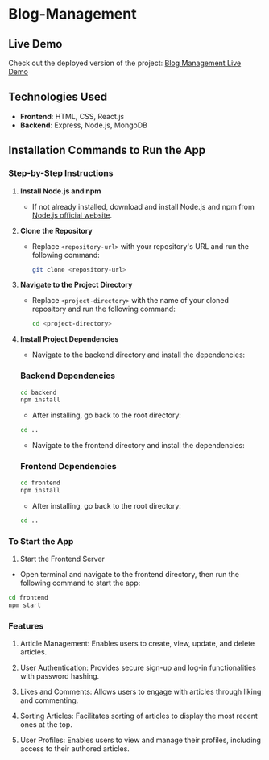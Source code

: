 # Blog-Management

## Live Demo

Check out the deployed version of the project: [Blog Management Live Demo](https://blog-management-2.onrender.com/)


## Technologies Used

- **Frontend**: HTML, CSS, React.js
- **Backend**: Express, Node.js, MongoDB

## Installation Commands to Run the App

### Step-by-Step Instructions

1. **Install Node.js and npm**
   - If not already installed, download and install Node.js and npm from [Node.js official website](https://nodejs.org/).

2. **Clone the Repository**
   - Replace `<repository-url>` with your repository's URL and run the following command:

     ```bash
     git clone <repository-url>
     ```

3. **Navigate to the Project Directory**
   - Replace `<project-directory>` with the name of your cloned repository and run the following command:
   
     ```bash
     cd <project-directory>
     ```

4. **Install Project Dependencies**

    - Navigate to the backend directory and install the dependencies:

    ### Backend Dependencies
    ```bash
    cd backend
    npm install
    ```

    - After installing, go back to the root directory:

    ```bash
    cd ..
    ```

    - Navigate to the frontend directory and install the dependencies:

    ### Frontend Dependencies
    ```bash
    cd frontend
    npm install
    ```

    - After installing, go back to the root directory:

    ```bash
    cd ..
    ```

### To Start the App

1. Start the Frontend Server

- Open terminal and navigate to the frontend directory, then run the following command to start the app:

```bash
cd frontend
npm start
```

### Features

1. Article Management: Enables users to create, view, update, and delete articles.

2. User Authentication: Provides secure sign-up and log-in functionalities with password hashing.

3. Likes and Comments: Allows users to engage with articles through liking and commenting.

4. Sorting Articles: Facilitates sorting of articles to display the most recent ones at the top.

5. User Profiles: Enables users to view and manage their profiles, including access to their authored articles.
